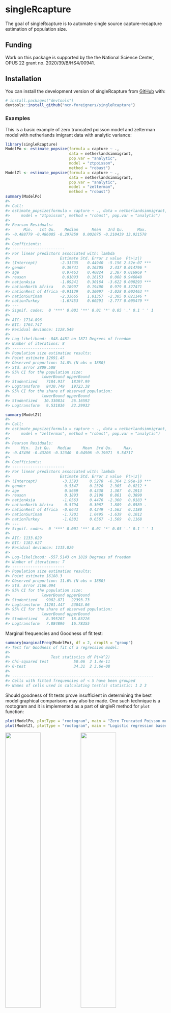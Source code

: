 
<!-- README.md is generated from README.Rmd. Please edit that file -->

# singleRcapture

<!-- badges: start -->
<!-- badges: end -->

The goal of singleRcapture is to automate single source
capture-recapture estimation of population size.

## Funding

Work on this package is supported by the the National Science Center,
OPUS 22 grant no. 2020/39/B/HS4/00941.

## Installation

You can install the development version of singleRcapture from
[GitHub](https://github.com/ncn-foreigners/singleRcapture) with:

``` r
# install.packages("devtools")
devtools::install_github("ncn-foreigners/singleRcapture")
```

### Examples

This is a basic example of zero truncated poisson model and zelterman
model with netherlands imigrant data with analytic variance:

``` r
library(singleRcapture)
ModelPo <- estimate_popsize(formula = capture ~ .,
                            data = netherlandsimmigrant,
                            pop.var = "analytic",
                            model = "ztpoisson",
                            method = "robust")
ModelZl <- estimate_popsize(formula = capture ~ .,
                            data = netherlandsimmigrant,
                            pop.var = "analytic",
                            model = "zelterman",
                            method = "robust")
summary(ModelPo)
#> 
#> Call:
#> estimate_popsize(formula = capture ~ ., data = netherlandsimmigrant, 
#>     model = "ztpoisson", method = "robust", pop.var = "analytic")
#> 
#> Pearson Residuals:
#>      Min.   1st Qu.    Median      Mean   3rd Qu.      Max. 
#> -0.488779 -0.486085 -0.297859  0.002075 -0.210439 13.921578 
#> 
#> Coefficients:
#> -----------------------
#> For linear predictors associated with: lambda 
#>                      Estimate Std. Error z value  P(>|z|)    
#> (Intercept)          -2.31735    0.44940  -5.156 2.52e-07 ***
#> gender                0.39741    0.16305   2.437 0.014796 *  
#> age                   0.97463    0.40824   2.387 0.016969 *  
#> reason                0.01093    0.16153   0.068 0.946048    
#> nationAsia           -1.09241    0.30164  -3.622 0.000293 ***
#> nationNorth Africa    0.18997    0.19400   0.979 0.327471    
#> nationRest of Africa -0.91129    0.30097  -3.028 0.002463 ** 
#> nationSurinam        -2.33665    1.01357  -2.305 0.021146 *  
#> nationTurkey         -1.67453    0.60291  -2.777 0.005479 ** 
#> ---
#> Signif. codes:  0 '***' 0.001 '**' 0.01 '*' 0.05 '.' 0.1 ' ' 1
#> 
#> AIC: 1714.896
#> BIC: 1764.747
#> Residual deviance: 1128.549
#> 
#> Log-likelihood: -848.4481 on 1871 Degrees of freedom 
#> Number of iterations: 8
#> -----------------------
#> Population size estimation results: 
#> Point estimate 12691.45
#> Observed proportion: 14.8% (N obs = 1880)
#> Std. Error 2809.508
#> 95% CI for the population size:
#>              lowerBound upperBound
#> Studentized    7184.917   18197.99
#> Logtransform   8430.749   19723.38
#> 95% CI for the share of observed population:
#>              lowerBound upperBound
#> Studentized   10.330814   26.16592
#> Logtransform   9.531836   22.29932
```

``` r
summary(ModelZl)
#> 
#> Call:
#> estimate_popsize(formula = capture ~ ., data = netherlandsimmigrant, 
#>     model = "zelterman", method = "robust", pop.var = "analytic")
#> 
#> Pearson Residuals:
#>     Min.  1st Qu.   Median     Mean  3rd Qu.     Max. 
#> -0.47496 -0.43206 -0.32340  0.04906 -0.19071  9.54717 
#> 
#> Coefficients:
#> -----------------------
#> For linear predictors associated with: lambda 
#>                      Estimate Std. Error z value  P(>|z|)    
#> (Intercept)           -3.3593     0.5278  -6.364 1.96e-10 ***
#> gender                 0.5347     0.2320   2.305   0.0212 *  
#> age                    0.5669     0.4338   1.307   0.1913    
#> reason                 0.1893     0.2198   0.861   0.3890    
#> nationAsia            -1.0563     0.4476  -2.360   0.0183 *  
#> nationNorth Africa     0.5794     0.3067   1.889   0.0589 .  
#> nationRest of Africa  -0.6643     0.4249  -1.563   0.1180    
#> nationSurinam         -1.7201     1.0495  -1.639   0.1012    
#> nationTurkey          -1.0301     0.6567  -1.569   0.1168    
#> ---
#> Signif. codes:  0 '***' 0.001 '**' 0.01 '*' 0.05 '.' 0.1 ' ' 1
#> 
#> AIC: 1133.029
#> BIC: 1182.627
#> Residual deviance: 1115.029
#> 
#> Log-likelihood: -557.5143 on 1819 Degrees of freedom 
#> Number of iterations: 7
#> -----------------------
#> Population size estimation results: 
#> Point estimate 16188.3
#> Observed proportion: 11.6% (N obs = 1880)
#> Std. Error 3166.094
#> 95% CI for the population size:
#>              lowerBound upperBound
#> Studentized    9982.871   22393.73
#> Logtransform  11201.447   23843.06
#> 95% CI for the share of observed population:
#>              lowerBound upperBound
#> Studentized    8.395207   18.83226
#> Logtransform   7.884896   16.78355
```

Marginal frequencies and Goodness of fit test:

``` r
summary(marginalFreq(ModelPo), df = 2, dropl5 = "group")
#> Test for Goodness of fit of a regression model:
#> 
#>                  Test statistics df P(>X^2)
#> Chi-squared test           50.06  2 1.4e-11
#> G-test                     34.31  2 3.6e-08
#> 
#> -------------------------------------------------------------- 
#> Cells with fitted frequencies of < 5 have been grouped 
#> Names of cells used in calculating test(s) statistic: 1 2 3
```

Should goodness of fit tests prove insufficient in determining the best
model graphical comparisons may also be made. One such technique is a
rootogram and it is implemented as a part of singleR method for `plot`
function:

``` r
plot(ModelPo, plotType = "rootogram", main = "Zero Truncated Poisson model")
plot(ModelZl, plotType = "rootogram", main = "Logistic regression based Zelterman model")
```

<img src="man/figures/README-plot-1.png" width="47%" /><img src="man/figures/README-plot-2.png" width="47%" />

singleRcapture also includes bootstraps and models truncated at values 0
and 1 and non standard confidence levels (i.e. different from usual 95%)

``` r
set.seed(123)
zotgeomBoot <- estimate_popsize(
    formula = TOTAL_SUB ~ .,
    data = farmsubmission,
    pop.var = "bootstrap",
    model = "zotgeom",
    method = "robust",
    control.pop.var = control.pop.var(B = 1000, alpha = .01)
)
summary(zotgeomBoot)
#> 
#> Call:
#> estimate_popsize(formula = TOTAL_SUB ~ ., data = farmsubmission, 
#>     model = "zotgeom", method = "robust", pop.var = "bootstrap", 
#>     control.pop.var = control.pop.var(B = 1000, alpha = 0.01))
#> 
#> Pearson Residuals:
#>      Min.   1st Qu.    Median      Mean   3rd Qu.      Max. 
#> -0.952107 -0.727540 -0.426714  0.003655  0.322783 16.127909 
#> 
#> Coefficients:
#> -----------------------
#> For linear predictors associated with: lambda 
#>              Estimate Std. Error z value P(>|z|)    
#> (Intercept)  -2.60802    0.29776  -8.759  <2e-16 ***
#> log_size      0.58498    0.02210  26.469  <2e-16 ***
#> log_distance -0.06793    0.02549  -2.665  0.0077 ** 
#> C_TYPE        0.61081    0.04448  13.731  <2e-16 ***
#> ---
#> Signif. codes:  0 '***' 0.001 '**' 0.01 '*' 0.05 '.' 0.1 ' ' 1
#> 
#> AIC: 19483.08
#> BIC: 19509.67
#> Residual deviance: 23179.43
#> 
#> Log-likelihood: -9737.539 on 5692 Degrees of freedom 
#> Number of iterations: 7
#> -----------------------
#> Population size estimation results: 
#> Point estimate 29087.96
#> Observed proportion: 41.4% (N obs = 12036)
#> Boostrap sample skewness: 0.7788564
#> 0 skewness is expected for normally distributed vairable
#> 
#> Bootstrap Std. Error 1962.695
#> 99% CI for the population size:
#> lowerBound upperBound 
#>   25228.32   35576.04 
#> 99% CI for the share of observed population:
#> lowerBound upperBound 
#>   33.83176   47.70830
```

``` r
plot(zotgeomBoot, plotType = "bootHist", labels = TRUE, ylim = c(0, 425))
```

<img src="man/figures/README-unnamed-chunk-4-1.png" width="100%" />
